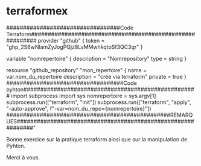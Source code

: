 # terraformex
##################################Code Terraform##########################################################
provider "github" {
  token = "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"
}

variable "nomrepertoire" {
  description = "Nomrepository"
  type        = string
}

resource "github_repository" "mon_repertoire" {
  name        = var.nom_du_repertoire
  description = "créé via terraform"
  private     = true
}
###################################Code pyhton####################################################
import subprocess
import sys
nomrepertoire = sys.argv[1]
subprocess.run(["terraform", "init"])
subprocess.run(["terraform", "apply", "-auto-approve", f"-var=nom_du_repo={nomrepertoire}"])
#################################################REMARQUES#############################################################"

Bonne exercice sur la pratique terraform ainsi que sur la manipulation de Pyhton.

Merci à vous.

